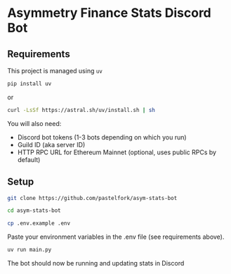 # Asymmetry Finance Stats Discord Bot

## Requirements

This project is managed using `uv`

```bash
pip install uv
```

or

```bash
curl -LsSf https://astral.sh/uv/install.sh | sh
```

You will also need:

- Discord bot tokens (1-3 bots depending on which you run)
- Guild ID (aka server ID)
- HTTP RPC URL for Ethereum Mainnet (optional, uses public RPCs by default)

## Setup

```bash
git clone https://github.com/pastelfork/asym-stats-bot
```

```bash
cd asym-stats-bot
```

```bash
cp .env.example .env
```

Paste your environment variables in the .env file (see requirements above).

```bash
uv run main.py
```

The bot should now be running and updating stats in Discord
